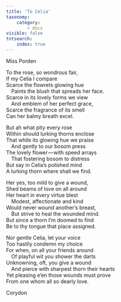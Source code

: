 ```yaml
---
title: 'To Celia'
taxonomy:
    category:
        - docs
visible: false
tntsearch:
    index: true
---
```


<div class="author">Miss Porden</div>  

To the rose, so wondrous fair,  
If my Celia I compare  
Scarce the flowrets glowing hue  
&emsp;Paints the blush that spreads her face.  
Scarce in its lovely forms we view  
&emsp;And emblem of her perfect grace,  
Scarce the fragrance of its smell  
Can her balmy breath excel.  
 
But ah what pity every rose  
Within should lurking thorns enclose  
That while its glowing hue we praise  
&emsp;And gently to our bosom press  
The lovely flower — with speed arrays  
&emsp;That fostering bosom to distress  
But say in Celia’s polished mind  
A lurking thorn where shall we find.  

Her yes, too mild to give a wound,  
Shed beams of love on all around  
Her heart in every virtue blest  
&emsp;Modest, affectionate and kind  
Would never wound another’s breast,  
&emsp;But strive to heal the wounded mind.  
But since a thorn I’m doomed to find  
Be to thy tongue that place assigned.  
 
Nor gentle Celia, let your voice  
Too hastily condemn my choice  
For when, on all your friends around  
&emsp;Of playful wit you shower the darts  
Unknowning, oft, you give a wound  
&emsp;And pierce with sharpest thorn their hearts  
Yet pleasing e’en those wounds must prove  
From one whom all so dearly love.  

Corydon